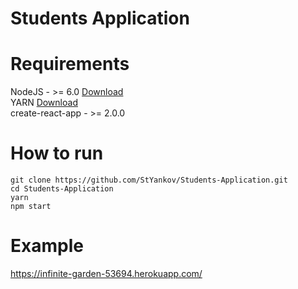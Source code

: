 # Students Application

# Requirements

NodeJS - >= 6.0 [Download](https://nodejs.org/en/download/)  
YARN  [Download](https://yarnpkg.com/en/docs/install)  
create-react-app - >= 2.0.0  

# How to run

```
git clone https://github.com/StYankov/Students-Application.git
cd Students-Application
yarn
npm start
```
# Example

https://infinite-garden-53694.herokuapp.com/
